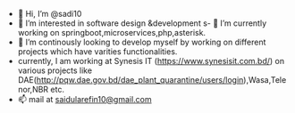 - 👋 Hi, I’m @sadi10
- 👀 I’m interested in software design &development
s- 🌱 I’m currently working on springboot,microservices,php,asterisk.
- 💞 I’m continously looking to develop myself by working on different projects which have varities functionalities.
- currently, I am working at Synesis IT (https://www.synesisit.com.bd/) on various projects like DAE(http://pqw.dae.gov.bd/dae_plant_quarantine/users/login),Wasa,Telenor,NBR etc.
- 📫 mail at saidularefin10@gmail.com

<!---
sadi10/sadi10 is a ✨ special ✨ repository because its `README.md` (this file) appears on your GitHub profile.
You can click the Preview link to take a look at your changes.
--->
